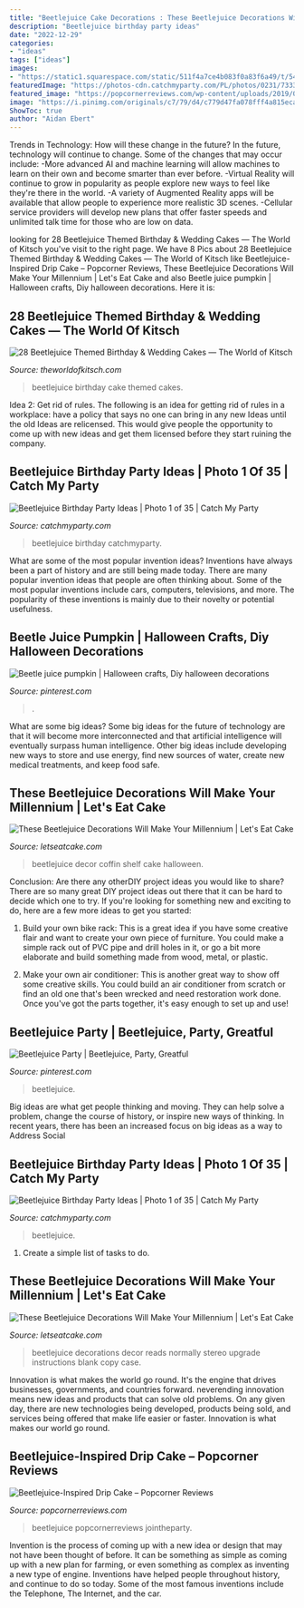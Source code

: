 ```yaml
---
title: "Beetlejuice Cake Decorations : These Beetlejuice Decorations Will Make Your Millennium"
description: "Beetlejuice birthday party ideas"
date: "2022-12-29"
categories:
- "ideas"
tags: ["ideas"]
images:
- "https://static1.squarespace.com/static/511f4a7ce4b083f0a83f6a49/t/542b0256e4b0852297e9deb9/1412104791936/image.jpg"
featuredImage: "https://photos-cdn.catchmyparty.com/PL/photos/0231/7333/3.jpg"
featured_image: "https://popcornerreviews.com/wp-content/uploads/2019/09/Beetlejuice-Cake.jpeg"
image: "https://i.pinimg.com/originals/c7/79/d4/c779d47fa078fff4a815eca3a6668898.jpg"
ShowToc: true
author: "Aidan Ebert"
---
```



Trends in Technology: How will these change in the future?
In the future, technology will continue to change. Some of the changes that may occur include: 
-More advanced AI and machine learning will allow machines to learn on their own and become smarter than ever before.
-Virtual Reality will continue to grow in popularity as people explore new ways to feel like they're there in the world.
-A variety of Augmented Reality apps will be available that allow people to experience more realistic 3D scenes.
-Cellular service providers will develop new plans that offer faster speeds and unlimited talk time for those who are low on data.

	

		
looking for 28 Beetlejuice Themed Birthday &amp; Wedding Cakes — The World of Kitsch you've visit to the right page. We have 8 Pics about 28 Beetlejuice Themed Birthday &amp; Wedding Cakes — The World of Kitsch like Beetlejuice-Inspired Drip Cake – Popcorner Reviews, These Beetlejuice Decorations Will Make Your Millennium | Let&#039;s Eat Cake and also Beetle juice pumpkin | Halloween crafts, Diy halloween decorations. Here it is:
		
    
## 28 Beetlejuice Themed Birthday &amp; Wedding Cakes — The World Of Kitsch

<img loading=lazy src="https://static1.squarespace.com/static/511f4a7ce4b083f0a83f6a49/t/542b0256e4b0852297e9deb9/1412104791936/image.jpg" onerror="this.onerror=null;this.src='https://tse3.mm.bing.net/th?id=OIP.4qhHhXB5EOVAeou7sNIThwEsEs&amp;pid=15.1';" alt="28 Beetlejuice Themed Birthday &amp; Wedding Cakes — The World of Kitsch">

_Source: theworldofkitsch.com_

>beetlejuice birthday cake themed cakes. 

	

Idea 2: Get rid of rules.
The following is an idea for getting rid of rules in a workplace: have a policy that says no one can bring in any new Ideas until the old Ideas are relicensed. This would give people the opportunity to come up with new ideas and get them licensed before they start ruining the company.

    
## Beetlejuice Birthday Party Ideas | Photo 1 Of 35 | Catch My Party

<img loading=lazy src="https://photos-cdn.catchmyparty.com/PL/photos/0231/7328/imgp4128.jpg" onerror="this.onerror=null;this.src='https://tse4.mm.bing.net/th?id=OIP.qinIYHs1UpyEKigASgaibQHaMG&amp;pid=15.1';" alt="Beetlejuice Birthday Party Ideas | Photo 1 of 35 | Catch My Party">

_Source: catchmyparty.com_

>beetlejuice birthday catchmyparty. 

	

What are some of the most popular invention ideas?
Inventions have always been a part of history and are still being made today. There are many popular invention ideas that people are often thinking about. Some of the most popular inventions include cars, computers, televisions, and more. The popularity of these inventions is mainly due to their novelty or potential usefulness.

    
## Beetle Juice Pumpkin | Halloween Crafts, Diy Halloween Decorations

<img loading=lazy src="https://i.pinimg.com/736x/20/f2/0d/20f20dc072b4d0f6b8131a5969a014f9.jpg" onerror="this.onerror=null;this.src='https://tse2.mm.bing.net/th?id=OIP.EohX9yhx_saLzltfWv9OYQHaJ3&amp;pid=15.1';" alt="Beetle juice pumpkin | Halloween crafts, Diy halloween decorations">

_Source: pinterest.com_

>. 

	

What are some big ideas?
Some big ideas for the future of technology are that it will become more interconnected and that artificial intelligence will eventually surpass human intelligence. Other big ideas include developing new ways to store and use energy, find new sources of water, create new medical treatments, and keep food safe.

    
## These Beetlejuice Decorations Will Make Your Millennium | Let&#039;s Eat Cake

<img loading=lazy src="https://www.letseatcake.com/wp-content/uploads/2020/08/Beetlejuice-Decor-4.jpg" onerror="this.onerror=null;this.src='https://tse2.mm.bing.net/th?id=OIP.HaGZt8wEY1vAIyDczF0uRwHaKB&amp;pid=15.1';" alt="These Beetlejuice Decorations Will Make Your Millennium | Let&#039;s Eat Cake">

_Source: letseatcake.com_

>beetlejuice decor coffin shelf cake halloween. 

	

Conclusion: Are there any otherDIY project ideas you would like to share?
There are so many great DIY project ideas out there that it can be hard to decide which one to try. If you're looking for something new and exciting to do, here are a few more ideas to get you started: 
1. Build your own bike rack: This is a great idea if you have some creative flair and want to create your own piece of furniture. You could make a simple rack out of PVC pipe and drill holes in it, or go a bit more elaborate and build something made from wood, metal, or plastic. 

2. Make your own air conditioner: This is another great way to show off some creative skills. You could build an air conditioner from scratch or find an old one that's been wrecked and need restoration work done. Once you've got the parts together, it's easy enough to set up and use!

    
## Beetlejuice Party | Beetlejuice, Party, Greatful

<img loading=lazy src="https://i.pinimg.com/originals/c7/79/d4/c779d47fa078fff4a815eca3a6668898.jpg" onerror="this.onerror=null;this.src='https://tse3.mm.bing.net/th?id=OIP.y17UyIUU8xhk1DROShGGyQHaJ4&amp;pid=15.1';" alt="Beetlejuice Party | Beetlejuice, Party, Greatful">

_Source: pinterest.com_

>beetlejuice. 

	

Big ideas are what get people thinking and moving. They can help solve a problem, change the course of history, or inspire new ways of thinking. In recent years, there has been an increased focus on big ideas as a way to Address Social 

    
## Beetlejuice Birthday Party Ideas | Photo 1 Of 35 | Catch My Party

<img loading=lazy src="https://photos-cdn.catchmyparty.com/PL/photos/0231/7333/3.jpg" onerror="this.onerror=null;this.src='https://tse3.mm.bing.net/th?id=OIP.dwYgcI4d7C20QRCUhfh17gHaKl&amp;pid=15.1';" alt="Beetlejuice Birthday Party Ideas | Photo 1 of 35 | Catch My Party">

_Source: catchmyparty.com_

>beetlejuice. 

	

1. Create a simple list of tasks to do.

    
## These Beetlejuice Decorations Will Make Your Millennium | Let&#039;s Eat Cake

<img loading=lazy src="https://www.letseatcake.com/wp-content/uploads/2020/08/Beetlejuice-Decor-15.jpg" onerror="this.onerror=null;this.src='https://tse1.mm.bing.net/th?id=OIP.TYHjy4ho1uKFZi4-cBQOpwHaKt&amp;pid=15.1';" alt="These Beetlejuice Decorations Will Make Your Millennium | Let&#039;s Eat Cake">

_Source: letseatcake.com_

>beetlejuice decorations decor reads normally stereo upgrade instructions blank copy case. 

	

Innovation is what makes the world go round. It's the engine that drives businesses, governments, and countries forward. neverending innovation means new ideas and products that can solve old problems. On any given day, there are new technologies being developed, products being sold, and services being offered that make life easier or faster. Innovation is what makes our world go round.

    
## Beetlejuice-Inspired Drip Cake – Popcorner Reviews

<img loading=lazy src="https://popcornerreviews.com/wp-content/uploads/2019/09/Beetlejuice-Cake.jpeg" onerror="this.onerror=null;this.src='https://tse4.mm.bing.net/th?id=OIP.m63A5sUIYY61KKMsFtQ3BgHaLH&amp;pid=15.1';" alt="Beetlejuice-Inspired Drip Cake – Popcorner Reviews">

_Source: popcornerreviews.com_

>beetlejuice popcornerreviews jointheparty. 

	

Invention is the process of coming up with a new idea or design that may not have been thought of before. It can be something as simple as coming up with a new plan for farming, or even something as complex as inventing a new type of engine. Inventions have helped people throughout history, and continue to do so today. Some of the most famous inventions include the Telephone, The Internet, and the car.


